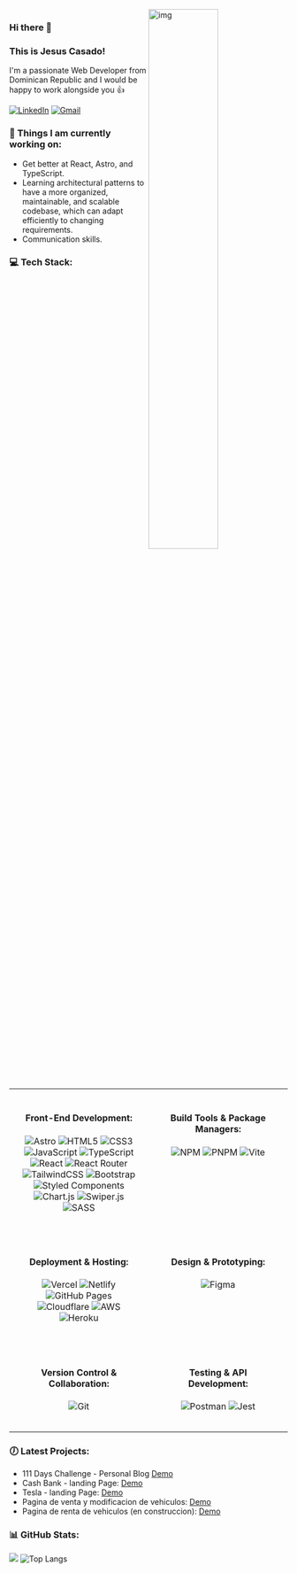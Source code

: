 <img align="right" alt="img" src="https://github.com/Casadjes/Casadjes/assets/115717042/57667c6d-ff55-4cf4-a773-975be6204ef8" width="50%" height="auto" />

<h3>Hi there 👋 </h3>
<h3>This is Jesus Casado!</h3>
<p>I'm a passionate Web Developer from Dominican Republic and I would be happy to work alongside you 👍</p>

[![LinkedIn](https://img.shields.io/badge/LinkedIn-%230077B5.svg?logo=linkedin&logoColor=white)](https://www.linkedin.com/in/jesus-e-casado-67a725279/)
[![Gmail](https://img.shields.io/badge/-Gmail-c14438?style=flat&logo=Gmail&logoColor=white)](mailto:esmilcasado901@gmail.com)

<div>
  <h3>🌱 Things I am currently working on:</h3>
  <ul>
    <li>Get better at React, Astro, and TypeScript.</li>
    <li>Learning architectural patterns to have a more organized, maintainable, and scalable codebase, which can adapt<br/> efficiently to changing requirements.</li>
    <li>Communication skills.</li>
  </ul>

 <h3>💻 Tech Stack:</h3>
<table style="border-collapse: collapse; width: 100%;">
  <colgroup>
    <col style="width: 50%;">
    <col style="width: 50%;">
  </colgroup>
  <tr>
    <td style="text-align: center; padding: 20px; vertical-align: top;">
      <h4>Front-End Development:</h4>
      <p>
        <img src="https://img.shields.io/badge/astro-%232C2052.svg?style=for-the-badge&logo=astro&logoColor=white" alt="Astro"/>
        <img src="https://img.shields.io/badge/html5-%23E34F26.svg?style=for-the-badge&logo=html5&logoColor=white" alt="HTML5"/>
        <img src="https://img.shields.io/badge/css3-%231572B6.svg?style=for-the-badge&logo=css3&logoColor=white" alt="CSS3"/>
        <img src="https://img.shields.io/badge/javascript-%23323330.svg?style=for-the-badge&logo=javascript&logoColor=%23F7DF1E" alt="JavaScript"/>
        <img src="https://img.shields.io/badge/typescript-%23007ACC.svg?style=for-the-badge&logo=typescript&logoColor=white" alt="TypeScript"/>
        <img src="https://img.shields.io/badge/react-%2320232a.svg?style=for-the-badge&logo=react&logoColor=%2361DAFB" alt="React"/>
        <img src="https://img.shields.io/badge/React_Router-CA4245?style=for-the-badge&logo=react-router&logoColor=white" alt="React Router"/>
        <img src="https://img.shields.io/badge/tailwindcss-%2338B2AC.svg?style=for-the-badge&logo=tailwind-css&logoColor=white" alt="TailwindCSS"/>
        <img src="https://img.shields.io/badge/bootstrap-%23563D7C.svg?style=for-the-badge&logo=bootstrap&logoColor=white" alt="Bootstrap"/>
        <img src="https://img.shields.io/badge/styled--components-DB7093?style=for-the-badge&logo=styled-components&logoColor=white" alt="Styled Components"/>
        <img src="https://img.shields.io/badge/chart.js-F5788D.svg?style=for-the-badge&logo=chart.js&logoColor=white" alt="Chart.js"/>
        <img src="https://img.shields.io/badge/swiper-%2300457C.svg?style=for-the-badge&logo=swiper&logoColor=white" alt="Swiper.js"/>
        <img src="https://img.shields.io/badge/SASS-hotpink.svg?style=for-the-badge&logo=SASS&logoColor=white" alt="SASS"/>
      </p>
    </td>
    <td style="text-align: center; padding: 20px; vertical-align: top;">
      <h4>Build Tools & Package Managers:</h4>
      <p>
        <img src="https://img.shields.io/badge/NPM-%23000000.svg?style=for-the-badge&logo=npm&logoColor=white" alt="NPM"/>
        <img src="https://img.shields.io/badge/pnpm-%234a4a4a.svg?style=for-the-badge&logo=pnpm&logoColor=f69220" alt="PNPM"/>
        <img src="https://img.shields.io/badge/vite-%23646CFF.svg?style=for-the-badge&logo=vite&logoColor=white" alt="Vite"/>
      </p>
    </td>
  </tr>
  <tr>
    <td style="text-align: center; padding: 20px; vertical-align: top;">
      <h4>Deployment & Hosting:</h4>
      <p>
        <img src="https://img.shields.io/badge/vercel-%23000000.svg?style=for-the-badge&logo=vercel&logoColor=white" alt="Vercel"/>
        <img src="https://img.shields.io/badge/netlify-%23000000.svg?style=for-the-badge&logo=netlify&logoColor=#00C7B7" alt="Netlify"/>
        <img src="https://img.shields.io/badge/github%20pages-121013?style=for-the-badge&logo=github&logoColor=white" alt="GitHub Pages"/>
        <img src="https://img.shields.io/badge/Cloudflare-F38020?style=for-the-badge&logo=Cloudflare&logoColor=white" alt="Cloudflare"/>
        <img src="https://img.shields.io/badge/Amazon_AWS-232F3E?style=for-the-badge&logo=amazon-aws&logoColor=white" alt="AWS"/>
        <img src="https://img.shields.io/badge/Heroku-430098?style=for-the-badge&logo=heroku&logoColor=white" alt="Heroku"/>
      </p>
    </td>
    <td style="text-align: center; padding: 20px; vertical-align: top;">
      <h4>Design & Prototyping:</h4>
      <p>
        <img src="https://img.shields.io/badge/figma-%23F24E1E.svg?style=for-the-badge&logo=figma&logoColor=white" alt="Figma"/>
      </p>
    </td>
  </tr>
  <tr>
    <td style="text-align: center; padding: 20px; vertical-align: top;">
      <h4>Version Control & Collaboration:</h4>
      <p>
        <img src="https://img.shields.io/badge/git-%23F05033.svg?style=for-the-badge&logo=git&logoColor=white" alt="Git"/>
      </p>
    </td>
    <td style="text-align: center; padding: 20px; vertical-align: top;">
  <h4>Testing & API Development:</h4>
  <p>
    <img src="https://img.shields.io/badge/Postman-FF6C37?style=for-the-badge&logo=postman&logoColor=white" alt="Postman"/>
    <img src="https://img.shields.io/badge/Jest-C21325?style=for-the-badge&logo=jest&logoColor=white" alt="Jest"/>
  </p>
</td>
  </tr>
</table>

  <h3>🕖 Latest Projects:</h3>
    <ul>
      <li>111 Days Challenge - Personal Blog <a href="https://111days-blog.vercel.app">Demo</a></li>
      <li>Cash Bank - landing Page: <a href="https://cash-bank.pages.dev/">Demo</a></li>
      <li>Tesla - landing Page: <a href="https://tesla-landing-rust.vercel.app/">Demo</a></li>
      <li>Pagina de venta y modificacion de vehiculos: <a href="https://vcompany.pages.dev/">Demo</a></li>
      <li>Pagina de renta de vehiculos (en construccion): <a href="https://car-rent-alpha-gray.vercel.app/">Demo</a></li>
    </ul>
  
  
  <h3>📊 GitHub Stats:</h3>

  ![](https://github-readme-stats.vercel.app/api?username=Casadjes) 
  ![Top Langs](https://github-readme-stats.vercel.app/api/top-langs/?username=Casadjes&layout=compact)
